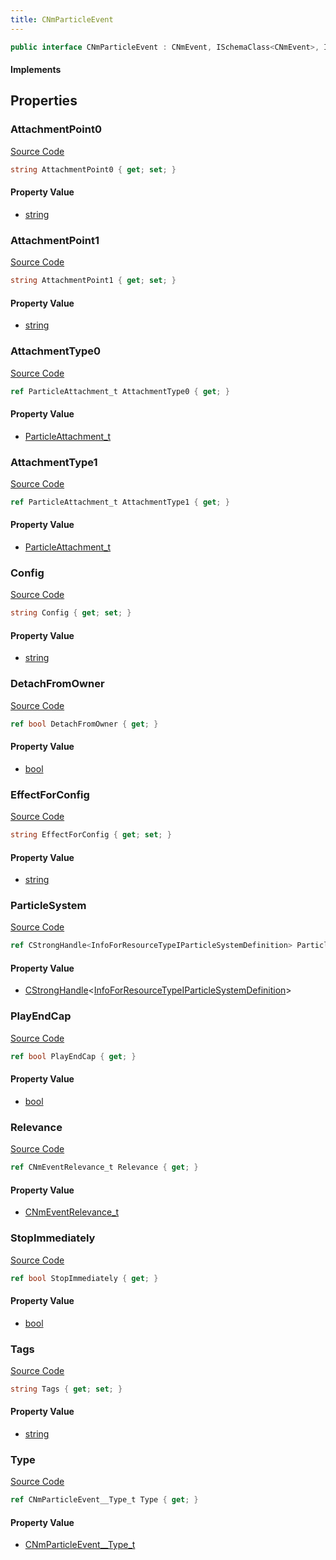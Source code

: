 ```yaml
---
title: CNmParticleEvent
---
```


```csharp
public interface CNmParticleEvent : CNmEvent, ISchemaClass<CNmEvent>, ISchemaClass<CNmParticleEvent>, ISchemaField, ISchemaClass, INativeHandle
```

#### Implements

## Properties

### AttachmentPoint0

[Source Code](https://github.com/swiftly-solution/swiftlys2/blob/beta/managed/src/SwiftlyS2.Generated/Schemas/Interfaces/CNmParticleEvent.cs#L30)

```csharp
string AttachmentPoint0 { get; set; }
```

#### Property Value

- [string](https://learn.microsoft.com/dotnet/api/system.string)

### AttachmentPoint1

[Source Code](https://github.com/swiftly-solution/swiftlys2/blob/beta/managed/src/SwiftlyS2.Generated/Schemas/Interfaces/CNmParticleEvent.cs#L34)

```csharp
string AttachmentPoint1 { get; set; }
```

#### Property Value

- [string](https://learn.microsoft.com/dotnet/api/system.string)

### AttachmentType0

[Source Code](https://github.com/swiftly-solution/swiftlys2/blob/beta/managed/src/SwiftlyS2.Generated/Schemas/Interfaces/CNmParticleEvent.cs#L32)

```csharp
ref ParticleAttachment_t AttachmentType0 { get; }
```

#### Property Value

- [ParticleAttachment_t](/docs/api/shared/schemadefinitions/particleattachment_t)

### AttachmentType1

[Source Code](https://github.com/swiftly-solution/swiftlys2/blob/beta/managed/src/SwiftlyS2.Generated/Schemas/Interfaces/CNmParticleEvent.cs#L36)

```csharp
ref ParticleAttachment_t AttachmentType1 { get; }
```

#### Property Value

- [ParticleAttachment_t](/docs/api/shared/schemadefinitions/particleattachment_t)

### Config

[Source Code](https://github.com/swiftly-solution/swiftlys2/blob/beta/managed/src/SwiftlyS2.Generated/Schemas/Interfaces/CNmParticleEvent.cs#L38)

```csharp
string Config { get; set; }
```

#### Property Value

- [string](https://learn.microsoft.com/dotnet/api/system.string)

### DetachFromOwner

[Source Code](https://github.com/swiftly-solution/swiftlys2/blob/beta/managed/src/SwiftlyS2.Generated/Schemas/Interfaces/CNmParticleEvent.cs#L26)

```csharp
ref bool DetachFromOwner { get; }
```

#### Property Value

- [bool](https://learn.microsoft.com/dotnet/api/system.boolean)

### EffectForConfig

[Source Code](https://github.com/swiftly-solution/swiftlys2/blob/beta/managed/src/SwiftlyS2.Generated/Schemas/Interfaces/CNmParticleEvent.cs#L40)

```csharp
string EffectForConfig { get; set; }
```

#### Property Value

- [string](https://learn.microsoft.com/dotnet/api/system.string)

### ParticleSystem

[Source Code](https://github.com/swiftly-solution/swiftlys2/blob/beta/managed/src/SwiftlyS2.Generated/Schemas/Interfaces/CNmParticleEvent.cs#L20)

```csharp
ref CStrongHandle<InfoForResourceTypeIParticleSystemDefinition> ParticleSystem { get; }
```

#### Property Value

- [CStrongHandle](/docs/api/shared/natives/cstronghandle-1)<[InfoForResourceTypeIParticleSystemDefinition](/docs/api/shared/schemadefinitions/infoforresourcetypeiparticlesystemdefinition)>

### PlayEndCap

[Source Code](https://github.com/swiftly-solution/swiftlys2/blob/beta/managed/src/SwiftlyS2.Generated/Schemas/Interfaces/CNmParticleEvent.cs#L28)

```csharp
ref bool PlayEndCap { get; }
```

#### Property Value

- [bool](https://learn.microsoft.com/dotnet/api/system.boolean)

### Relevance

[Source Code](https://github.com/swiftly-solution/swiftlys2/blob/beta/managed/src/SwiftlyS2.Generated/Schemas/Interfaces/CNmParticleEvent.cs#L16)

```csharp
ref CNmEventRelevance_t Relevance { get; }
```

#### Property Value

- [CNmEventRelevance_t](/docs/api/shared/schemadefinitions/cnmeventrelevance_t)

### StopImmediately

[Source Code](https://github.com/swiftly-solution/swiftlys2/blob/beta/managed/src/SwiftlyS2.Generated/Schemas/Interfaces/CNmParticleEvent.cs#L24)

```csharp
ref bool StopImmediately { get; }
```

#### Property Value

- [bool](https://learn.microsoft.com/dotnet/api/system.boolean)

### Tags

[Source Code](https://github.com/swiftly-solution/swiftlys2/blob/beta/managed/src/SwiftlyS2.Generated/Schemas/Interfaces/CNmParticleEvent.cs#L22)

```csharp
string Tags { get; set; }
```

#### Property Value

- [string](https://learn.microsoft.com/dotnet/api/system.string)

### Type

[Source Code](https://github.com/swiftly-solution/swiftlys2/blob/beta/managed/src/SwiftlyS2.Generated/Schemas/Interfaces/CNmParticleEvent.cs#L18)

```csharp
ref CNmParticleEvent__Type_t Type { get; }
```

#### Property Value

- [CNmParticleEvent__Type_t](/docs/api/shared/schemadefinitions/cnmparticleevent__type_t)

